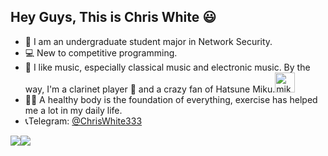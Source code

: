 ## Hey Guys, This is Chris White 😃

- 🏫 I am an undergraduate student major in Network Security.
- 💻 New to competitive programming.
- 🎵 I like music, especially classical music and electronic music. By the way, I'm a clarinet player 🎼 and a crazy fan of Hatsune Miku.<a href="https://emoji.gg/emoji/2565-miku"><img src="https://cdn3.emoji.gg/emojis/2565-miku.png" width="32px" height="32px" alt="miku"></a>
- 🏃🏻 A healthy body is the foundation of everything, exercise has helped me a lot in my daily life.
- 📞Telegram: [@ChrisWhite333](https://t.me/ChrisWhite333)


<div style="display: flex; align-content: flex-start; flex-flow: row wrap;"> 
<img src="https://github-readme-stats.vercel.app/api?username=ChrisWhite1024&show_icons=true&icon_color=39C5BB&text_color=718096&bg_color=ffffff&hide_title=true" />
  <img src="https://github-readme-stats.vercel.app/api/top-langs?username=ChrisWhite1024&layout=compact&count_private=true" />
</div>
